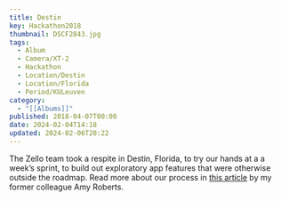 ```yaml
---
title: Destin
key: Hackathon2018
thumbnail: DSCF2843.jpg
tags:
  - Album
  - Camera/XT-2
  - Hackathon
  - Location/Destin
  - Location/Florida
  - Period/KULeuven
category:
  - "[[Albums]]"
published: 2018-04-07T00:00
date: 2024-02-04T14:18
updated: 2024-02-06T20:22
---
```

The Zello team took a respite in Destin, Florida, to try our hands at a a week’s sprint, to build out exploratory app features that were otherwise outside the roadmap. Read more about our process in [this article](https://medium.com/zello-ptt/not-your-average-company-hackathon-e1d92c37e5fd) by my former colleague Amy Roberts.
